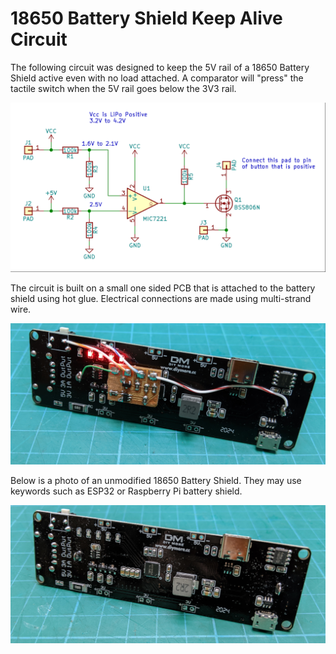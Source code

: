 # 18650 Battery Shield Keep Alive Circuit

The following circuit was designed to keep the 5V rail of a 18650 Battery Shield active even with no load attached. A comparator will "press" the tactile switch when the 5V rail goes below the 3V3 rail.

![Schematic](pcb/images/18650_keep_alive_schem.png)

The circuit is built on a small one sided PCB that is attached to the battery shield using hot glue. Electrical connections are made using multi-strand wire.

![Keep Alive Installed](pcb/images/18650_keep_alive.png)

Below is a photo of an unmodified 18650 Battery Shield. They may use keywords such as ESP32 or Raspberry Pi battery shield.

![18650 Battery Shield](pcb/images/18650_shield_new.png)